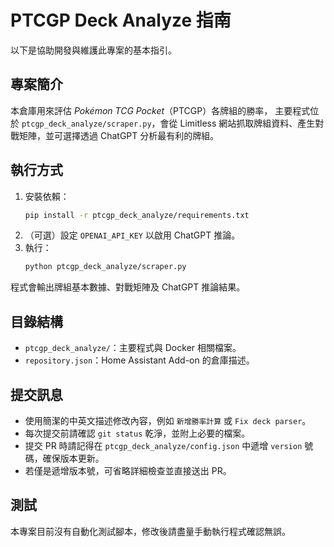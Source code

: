 # PTCGP Deck Analyze 指南

以下是協助開發與維護此專案的基本指引。

## 專案簡介
本倉庫用來評估 *Pokémon TCG Pocket*（PTCGP）各牌組的勝率，
主要程式位於 `ptcgp_deck_analyze/scraper.py`，會從 Limitless 網站抓取牌組資料、產生對戰矩陣，並可選擇透過 ChatGPT 分析最有利的牌組。

## 執行方式
1. 安裝依賴：
   ```bash
   pip install -r ptcgp_deck_analyze/requirements.txt
   ```
2. （可選）設定 `OPENAI_API_KEY` 以啟用 ChatGPT 推論。
3. 執行：
   ```bash
   python ptcgp_deck_analyze/scraper.py
   ```

程式會輸出牌組基本數據、對戰矩陣及 ChatGPT 推論結果。

## 目錄結構
- `ptcgp_deck_analyze/`：主要程式與 Docker 相關檔案。
- `repository.json`：Home Assistant Add-on 的倉庫描述。

## 提交訊息
- 使用簡潔的中英文描述修改內容，例如 `新增勝率計算` 或 `Fix deck parser`。
- 每次提交前請確認 `git status` 乾淨，並附上必要的檔案。
- 提交 PR 時請記得在 `ptcgp_deck_analyze/config.json` 中遞增 `version` 號碼，確保版本更新。
- 若僅是遞增版本號，可省略詳細檢查並直接送出 PR。

## 測試
本專案目前沒有自動化測試腳本，修改後請盡量手動執行程式確認無誤。

